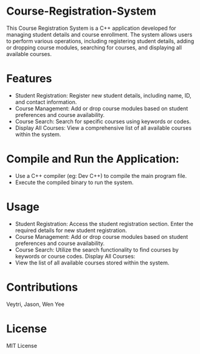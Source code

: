 # Course-Registration-System
This Course Registration System is a C++ application developed for managing student details and course enrollment. The system allows users to perform various operations, including registering student details, adding or dropping course modules, searching for courses, and displaying all available courses.

# Features
- Student Registration: Register new student details, including name, ID, and contact information.
- Course Management: Add or drop course modules based on student preferences and course availability.
- Course Search: Search for specific courses using keywords or codes.
- Display All Courses: View a comprehensive list of all available courses within the system.

# Compile and Run the Application:
- Use a C++ compiler (eg: Dev C++) to compile the main program file.
- Execute the compiled binary to run the system.

# Usage
- Student Registration:
    Access the student registration section.
    Enter the required details for new student registration.
- Course Management:
    Add or drop course modules based on student preferences and course availability.
- Course Search:
    Utilize the search functionality to find courses by keywords or course codes.
    Display All Courses:
- View the list of all available courses stored within the system.

# Contributions
Veytri, Jason, Wen Yee

# License
MIT License
